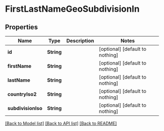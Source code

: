 # FirstLastNameGeoSubdivisionIn


## Properties
Name | Type | Description | Notes
------------ | ------------- | ------------- | -------------
**id** | **String** |  | [optional] [default to nothing]
**firstName** | **String** |  | [optional] [default to nothing]
**lastName** | **String** |  | [optional] [default to nothing]
**countryIso2** | **String** |  | [optional] [default to nothing]
**subdivisionIso** | **String** |  | [optional] [default to nothing]


[[Back to Model list]](../README.md#models) [[Back to API list]](../README.md#api-endpoints) [[Back to README]](../README.md)


